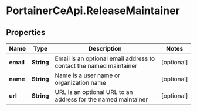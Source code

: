 # PortainerCeApi.ReleaseMaintainer

## Properties
Name | Type | Description | Notes
------------ | ------------- | ------------- | -------------
**email** | **String** | Email is an optional email address to contact the named maintainer | [optional] 
**name** | **String** | Name is a user name or organization name | [optional] 
**url** | **String** | URL is an optional URL to an address for the named maintainer | [optional] 


